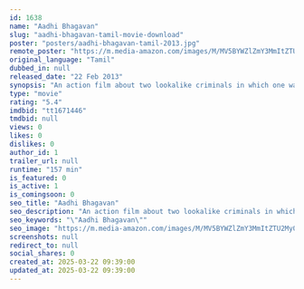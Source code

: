 ```yaml
---
id: 1638
name: "Aadhi Bhagavan"
slug: "aadhi-bhagavan-tamil-movie-download"
poster: "posters/aadhi-bhagavan-tamil-2013.jpg"
remote_poster: "https://m.media-amazon.com/images/M/MV5BYWZlZmY3MmItZTU2My00ZWU3LWE3MjctZWM0NjM3MWEwNWYyXkEyXkFqcGc@._V1_SX300.jpg"
original_language: "Tamil"
dubbed_in: null
released_date: "22 Feb 2013"
synopsis: "An action film about two lookalike criminals in which one wants the other to get killed."
type: "movie"
rating: "5.4"
imdbid: "tt1671446"
tmdbid: null
views: 0
likes: 0
dislikes: 0
author_id: 1
trailer_url: null
runtime: "157 min"
is_featured: 0
is_active: 1
is_comingsoon: 0
seo_title: "Aadhi Bhagavan"
seo_description: "An action film about two lookalike criminals in which one wants the other to get killed."
seo_keywords: "\"Aadhi Bhagavan\""
seo_image: "https://m.media-amazon.com/images/M/MV5BYWZlZmY3MmItZTU2My00ZWU3LWE3MjctZWM0NjM3MWEwNWYyXkEyXkFqcGc@._V1_SX300.jpg"
screenshots: null
redirect_to: null
social_shares: 0
created_at: 2025-03-22 09:39:00
updated_at: 2025-03-22 09:39:00
---
```


